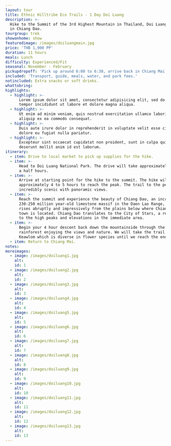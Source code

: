```yaml
---
layout: tour
title: Ethnic Hilltribe Eco Trails - 1 Day Doi Luang
description: >-
  Hike to the Summit of the 3rd Highest Mountain in Thailand, Doi Luang Mountain
  in Chiang Dao.
tourgroup: trek
showonhome: show
featuredimage: /images/doiluangmain.jpg
price: 'THB 1,900 PP'
duration: 11 hours
meals: Lunch
difficulty: Experienced/Fit
seasonal: November - February
pickupdropoff: 'Pick up around 6:00 to 6:30, arrive back in Chiang Mai around 20:00.'
included: 'Transport, guide, meals, water, and park fees.'
notincluded: Extra snacks or soft drinks.
whattobring:
highlights:
  - highlight: >-
      Lorem ipsum dolor sit amet, consectetur adipisicing elit, sed do eiusmod
      tempor incididunt ut labore et dolore magna aliqua.
  - highlight: >-
      Ut enim ad minim veniam, quis nostrud exercitation ullamco laboris nisi ut
      aliquip ex ea commodo consequat.
  - highlight: >-
      Duis aute irure dolor in reprehenderit in voluptate velit esse cillum
      dolore eu fugiat nulla pariatur.
  - highlight: >-
      Excepteur sint occaecat cupidatat non proident, sunt in culpa qui officia
      deserunt mollit anim id est laborum.
itinerary:
  - item: Drive to local market to pick up supplies for the hike.
  - item: >-
      Head to Doi Luang National Park. The drive will take approximately one and
      a half hours.
  - item: >-
      Arrive at starting point for the hike to the summit. The hike will take
      approximately 4 to 5 hours to reach the peak. The trail to the peak is
      incredibly scenic with panoramic views.
  - item: >-
      Reach the summit and experience the beauty of Chiang Dao, an incredible
      230-250 million year-old limestone massif in the Daen Lao Range, which
      rises abruptly and impressively from the plains below where Chiang Dao
      town is located. Chiang Dao translates to the City of Stars, a reference
      to the high peaks and elevations in the immediate area.
  - item: >-
      Begin your 4 hour descent back down the mountainside through the
      rainforest enjoying the views and nature. We will take the trail through
      Keawlom which is diverse in flower species until we reach the end point.
  - item: Return to Chiang Mai.
notes:
moreimages:
  - image: /images/doiluang1.jpg
    alt:
    id: 1
  - image: /images/doiluang2.jpg
    alt:
    id: 2
  - image: /images/doiluang3.jpg
    alt:
    id: 3
  - image: /images/doiluang4.jpg
    alt:
    id: 4
  - image: /images/doiluang5.jpg
    alt:
    id: 5
  - image: /images/doiluang6.jpg
    alt:
    id: 6
  - image: /images/doiluang7.jpg
    alt:
    id: 7
  - image: /images/doiluang8.jpg
    alt:
    id: 8
  - image: /images/doiluang9.jpg
    alt:
    id: 9
  - image: /images/doiluang10.jpg
    alt:
    id: 10
  - image: /images/doiluang11.jpg
    alt:
    id: 11
  - image: /images/doiluang12.jpg
    alt:
    id: 12
  - image: /images/doiluang13.jpg
    alt:
    id: 13
---
```


